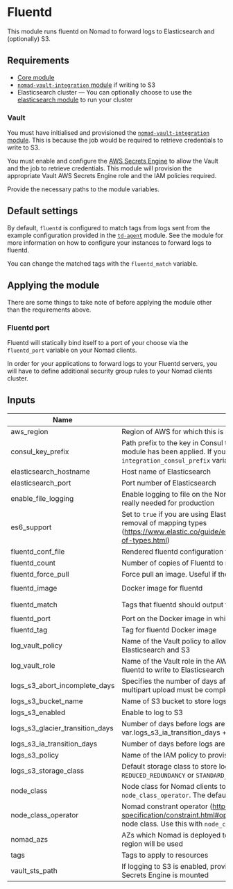 # Fluentd

This module runs fluentd on Nomad to forward logs to Elasticsearch and (optionally) S3.

## Requirements

- [Core module](../core)
- [`nomad-vault-integration` module](../nomad-vault-integration) if writing to S3
- Elasticsearch cluster — You can optionally choose to use the [elasticsearch module](../elasticsearch) to run your cluster

### Vault

You must have initialised and provisioned the
[`nomad-vault-integration` module](../nomad-vault-integration). This is because the job would be
required to retrieve credentials to write to S3.

You must enable and configure the
[AWS Secrets Engine](https://www.vaultproject.io/docs/secrets/aws/index.html) to allow the Vault
and the job to retrieve credentials. This module will provision the appropriate Vault AWS Secrets
Engine role and the IAM policies required.

Provide the necessary paths to the module variables.

## Default settings

By default, `fluentd` is configured to match tags from logs sent from the example configuration
provided in the [`td-agent`](../td-agent) module. See the module for more information on how to
configure your instances to forward logs to fluentd.

You can change the matched tags with the `fluentd_match` variable.

## Applying the module

There are some things to take note of before applying the module other than the requirements above.

### Fluentd port

Fluentd will statically bind itself to a port of your choose via the `fluentd_port` variable on your
Nomad clients.

In order for your applications to forward logs to your Fluentd servers, you will have to define
additional security group rules to your Nomad clients cluster.

## Inputs

| Name | Description | Type | Default | Required |
|------|-------------|:----:|:-----:|:-----:|
| aws_region | Region of AWS for which this is deployed | string | `ap-southeast-1` | no |
| consul_key_prefix | Path prefix to the key in Consul to set for the `core` module to know that this module has         been applied. If you change this, you have to update the         `integration_consul_prefix` variable in the core module as well. | string | `terraform/` | no |
| elasticsearch_hostname | Host name of Elasticsearch | string | - | yes |
| elasticsearch_port | Port number of Elasticsearch | string | - | yes |
| enable_file_logging | Enable logging to file on the Nomad jobs. Useful for debugging, but not really needed for production | string | `false` | no |
| es6_support | Set to `true` if you are using Elasticsearch 6 and above to support the removal of mapping types (https://www.elastic.co/guide/en/elasticsearch/reference/current/removal-of-types.html) | string | `false` | no |
| fluentd_conf_file | Rendered fluentd configuration file | string | `alloc/config/fluent.conf` | no |
| fluentd_count | Number of copies of Fluentd to run | string | `3` | no |
| fluentd_force_pull | Force pull an image. Useful if the tag is mutable. | string | `false` | no |
| fluentd_image | Docker image for fluentd | string | `govtechsg/fluentd-s3-elasticsearch` | no |
| fluentd_match | Tags that fluentd should output to S3 and Elasticsearch | string | `app.** docker.** services.** system.**` | no |
| fluentd_port | Port on the Docker image in which the TCP interface is exposed | string | `4224` | no |
| fluentd_tag | Tag for fluentd Docker image | string | `1.2.5-latest` | no |
| log_vault_policy | Name of the Vault policy to allow creating AWS credentials to write to Elasticsearch and S3 | string | `fluentd_logger` | no |
| log_vault_role | Name of the Vault role in the AWS secrets engine to provide credentials for fluentd to write to Elasticsearch and S3 | string | `fluentd_logger` | no |
| logs_s3_abort_incomplete_days | Specifies the number of days after initiating a multipart upload when the multipart upload must be completed. | string | `7` | no |
| logs_s3_bucket_name | Name of S3 bucket to store logs for long term archival | string | `l-cloud-staging-logs` | no |
| logs_s3_enabled | Enable to log to S3 | string | `true` | no |
| logs_s3_glacier_transition_days | Number of days before logs are transitioned to IA. Must be > var.logs_s3_ia_transition_days + 30 days | string | `365` | no |
| logs_s3_ia_transition_days | Number of days before logs are transitioned to IA. Must be > 30 days | string | `90` | no |
| logs_s3_policy | Name of the IAM policy to provision for write access to the bucket | string | `LogsS3Write` | no |
| logs_s3_storage_class | Default storage class to store logs in S3. Choose from `STANDARD`, `REDUCED_REDUNDANCY` or `STANDARD_IA` | string | `STANDARD` | no |
| node_class | Node class for Nomad clients to constraint the jobs to. Use this with `node_class_operator`. The default matches everything. | string | `.?` | no |
| node_class_operator | Nomad constrant operator (https://www.nomadproject.io/docs/job-specification/constraint.html#operator) to use for restricting Nomad clients node class. Use this with `node_class`. The default matches everything. | string | `regexp` | no |
| nomad_azs | AZs which Nomad is deployed to. If left empty, the list of AZs from this region will be used | string | `<list>` | no |
| tags | Tags to apply to resources | string | `<map>` | no |
| vault_sts_path | If logging to S3 is enabled, provide to the path in Vault in which the AWS Secrets Engine is mounted | string | `` | no |
